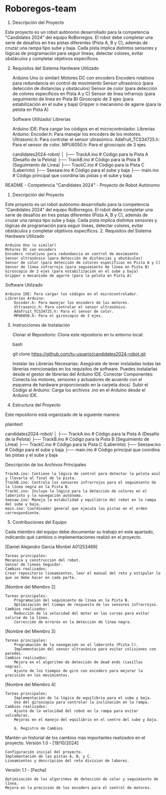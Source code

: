 # Roboregos-team

1. Descripción del Proyecto

Este proyecto es un robot autónomo desarrollado para la competencia "Candidates 2024" del equipo RoBorregos. El robot debe completar una serie de desafíos en tres pistas diferentes (Pista A, B y C), además de cruzar una rampa tipo sube y baja. Cada pista implica distintos sensores y lógicas de programación para seguir líneas, detectar colores, evitar obstáculos y completar objetivos específicos.

2. Requisitos del Sistema
Hardware Utilizado

    Arduino Uno (o similar)
    Motores DC con encoders
    Encoders rotativos para redundancia en control de movimiento
    Sensor ultrasónico (para detección de distancias y obstáculos)
    Sensor de color (para detección de colores específicos en Pista A y C)
    Sensor de línea infrarrojo (para seguimiento de línea en Pista B)
    Giroscopio de 3 ejes (para estabilización en el sube y baja)
    Gripper o mecanismo de agarre (para la pelota en Pista A)


   Software Utilizado/ Librerias

    Arduino IDE: Para cargar los códigos en el microcontrolador.
    Librerías Arduino:
        Encoder.h: Para manejar los encoders de los motores.
        Ultrasonic.h: Para controlar el sensor ultrasónico.
        Adafruit_TCS34725.h: Para el sensor de color.
        MPU6050.h: Para el giroscopio de 3 ejes.

   candidates2024-robot/
│
├── TrackA.ino          # Código para la Pista A (Desafío de la Pelota)
├── TrackB.ino          # Código para la Pista B (Seguimiento de Línea)
├── TrackC.ino          # Código para la Pista C (Laberinto)
├── Seesaw.ino          # Código para el sube y baja
├── main.ino            # Código principal que coordina las pistas y el sube y baja

README - Competencia "Candidates 2024" - Proyecto de Robot Autónomo
1. Descripción del Proyecto

Este proyecto es un robot autónomo desarrollado para la competencia "Candidates 2024" del equipo RoBorregos. El robot debe completar una serie de desafíos en tres pistas diferentes (Pista A, B y C), además de cruzar una rampa tipo sube y baja. Cada pista implica distintos sensores y lógicas de programación para seguir líneas, detectar colores, evitar obstáculos y completar objetivos específicos.
2. Requisitos del Sistema
Hardware Utilizado

    Arduino Uno (o similar)
    Motores DC con encoders
    Encoders rotativos para redundancia en control de movimiento
    Sensor ultrasónico (para detección de distancias y obstáculos)
    Sensor de color (para detección de colores específicos en Pista A y C)
    Sensor de línea infrarrojo (para seguimiento de línea en Pista B)
    Giroscopio de 3 ejes (para estabilización en el sube y baja)
    Gripper o mecanismo de agarre (para la pelota en Pista A)

Software Utilizado

    Arduino IDE: Para cargar los códigos en el microcontrolador.
    Librerías Arduino:
        Encoder.h: Para manejar los encoders de los motores.
        Ultrasonic.h: Para controlar el sensor ultrasónico.
        Adafruit_TCS34725.h: Para el sensor de color.
        MPU6050.h: Para el giroscopio de 3 ejes.

3. Instrucciones de Instalación

    Clonar el Repositorio: Clona este repositorio en tu entorno local:

    bash

    git clone https://github.com/tu-usuario/candidates2024-robot.git

    Instalar las Librerías Necesarias: Asegúrate de tener instaladas todas las librerías mencionadas en los requisitos de software. Puedes instalarlas desde el gestor de librerías del Arduino IDE.
    Conectar Componentes: Conecta los motores, sensores y actuadores de acuerdo con el esquema de hardware proporcionado en la carpeta docs/.
    Subir el Código al Arduino: Carga los archivos .ino en el Arduino desde el Arduino IDE.

4. Estructura del Proyecto

Este repositorio está organizado de la siguiente manera:

plaintext

candidates2024-robot/
│
├── TrackA.ino          # Código para la Pista A (Desafío de la Pelota)
├── TrackB.ino          # Código para la Pista B (Seguimiento de Línea)
├── TrackC.ino          # Código para la Pista C (Laberinto)
├── Seesaw.ino          # Código para el sube y baja
├── main.ino            # Código principal que coordina las pistas y el sube y baja

Descripción de los Archivos Principales

    TrackA.ino: Contiene la lógica de control para detectar la pelota azul y llevarla al final de la pista.
    TrackB.ino: Controla los sensores infrarrojos para el seguimiento de la línea negra en la Pista B.
    TrackC.ino: Incluye la lógica para la detección de colores en el laberinto y la navegación autónoma.
    Seesaw.ino: Maneja la estabilidad y equilibrio del robot en la rampa del sube y baja.
    main.ino: Coordinador general que ejecuta las pistas en el orden correspondiente.

5. Contribuciones del Equipo

Cada miembro del equipo debe documentar su trabajo en este apartado, indicando qué cambios o implementaciones realizó en el proyecto.

[Daniel Alejandro Garcia Montiel A01253469]

    Tareas principales:
    Mecanica y construccion del robot.
    Sensor de lineas Seguidor.
    Cambios realizados:
    Crear repositorio lineamientos, leer el manual del reto y estipular lo que se debe hacer en cada parte.

[Nombre del Miembro 2]

    Tareas principales:
        Programación del seguimiento de línea en la Pista B.
        Optimización del tiempo de respuesta de los sensores infrarrojos.
    Cambios realizados:
        Reducción de la velocidad del motor en las curvas para evitar salirse de la línea.
        Corrección de errores en la detección de línea negra.

[Nombre del Miembro 3]

    Tareas principales:
        Programación de la navegación en el laberinto (Pista C).
        Implementación del sensor ultrasónico para evitar colisiones con paredes.
    Cambios realizados:
        Mejora en el algoritmo de detección de dead ends (casillas negras).
        Ajuste de los tiempos de giro con encoders para mejorar la precisión en los movimientos.

[Nombre del Miembro 4]

    Tareas principales:
        Implementación de la lógica de equilibrio para el sube y baja.
        Uso del giroscopio para controlar la inclinación en la rampa.
    Cambios realizados:
        Ajuste de la velocidad del robot en la rampa para evitar volcaduras.
        Mejoras en el manejo del equilibrio en el centro del sube y baja.

        6. Registro de Cambios

Mantén un historial de los cambios más importantes realizados en el proyecto.
Versión 1.0 - [19/10/2024]

    Configuración inicial del proyecto.
    Implementación de las pistas A, B, y C.
    Lineamientos y descripcion del reto division de labores.

Versión 1.1 - [Fecha]

    Optimización de los algoritmos de detección de color y seguimiento de línea.
    Mejora en la precisión de los encoders para el control de motores.
